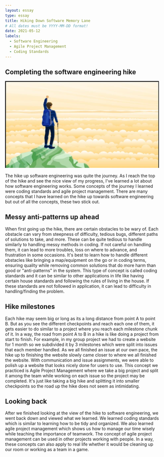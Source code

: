 ```yaml
---
layout: essay
type: essay
title: Hiking Down Software Memory Lane
# All dates must be YYYY-MM-DD format!
date: 2021-05-12
labels:
  - Software Engineering
  - Agile Project Management
  - Coding Standards
---
```


## Completing the software engineering hike

<img src="../images/hike.png">

The hike up software engineering was quite the journey. As I reach the top of the hike and see the nice view of my progress, I've learned a lot about how software engineering works. Some concepts of the journey I learned were coding standards and agile project management. There are many concepts that I have learned on the hike up towards software engineering but out of all the concepts, these two stick out. 

## Messy anti-patterns up ahead

When first going up the hike, there are certain obstacles to be wary of. Each obstacle can vary from steepness of difficulty, tedious bugs, different paths of solutions to take, and more. These can be quite tedious to handle similarly to handling messy methods in coding. If not careful on handling them, it can lead to more troubles, loss on where to advance, and frustration in some occasions. It's best to learn how to handle different obstacles like bringing a map/equipment on the go or in coding terms, ensuring quality while removing common solutions that do more harm than good or "anti-patterns" in the system. This type of concept is called coding standards and it can be similar to other applications in life like having certain house standards and following the rules of living in the house. If these standards are not followed in application, it can lead to difficulty in handling/finding the problem.

## Hike milestones

Each hike may seem big or long as its a long distance from point A to point B. But as you see the different checkpoints and reach each one of them, it gets easier to do similar to a project where you reach each milestone chunk of it. In a way, the road from point A to B in a hike is like doing a project from start to finish. For example, in my group project we had to create a website for 1 month so we subdivided it by 3 milestones which were split into issues that each member handled. As we all finished an issue at our own pace, the hike up to finishing the website slowly came closer to where we all finished the website. With communication and issue assignments, we were able to polish up a website that looks nicely done for users to use. This concept we practiced is Agile Project Management where we take a big project and split it among the team while working on each issue so the project may be completed. It's just like taking a big hike and splitting it into smaller checkpoints so the road up the hike does not seem as intimidating.

## Looking back

After we finished looking at the view of the hike to software engineering, we went back down and viewed what we learned. We learned coding standards which is similar to learning how to be tidy and organized. We also learned agile project management which shows us how to manage our time wisely while teaching the importance of teamwork. The concept of agile project management can be used in other projects working with people. In a way, these concepts can also apply to real life whether it would be cleaning up our room or working as a team in a game. 
